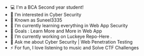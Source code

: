 - 💻 I'm a BCA Second year student!
- 👀 I’m interested in Cyber Security
- 🧍 Known as Suneel3335
- 📖 I’m currently learning everything in Web App Security
- 🥅 Goals : Learn More and More in Web App
- 🔭 I’m currently working on Luckeye Repo-Here .
- 💬 Ask me about Cyber Security | Web Penetration Testing
- ⚡ For fun, I love listening to music and Solve CTF Challenges

